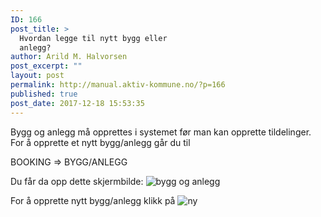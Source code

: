 ```yaml
---
ID: 166
post_title: >
  Hvordan legge til nytt bygg eller
  anlegg?
author: Arild M. Halvorsen
post_excerpt: ""
layout: post
permalink: http://manual.aktiv-kommune.no/?p=166
published: true
post_date: 2017-12-18 15:53:35
---
```

Bygg og anlegg må opprettes i systemet før man kan opprette tildelinger. For å opprette et nytt bygg/anlegg går du til

BOOKING => BYGG/ANLEGG

Du får da opp dette skjermbilde: 
![bygg og anlegg](http://manual.aktiv-kommune.no/wp-content/uploads/2017/12/skjermbildebyggoganlegg-1.png)

For å opprette nytt bygg/anlegg klikk på
![ny](http://manual.aktiv-kommune.no/wp-content/uploads/2017/12/NY.png)